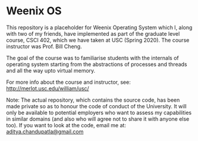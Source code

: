 # Weenix OS
This repository is a placeholder for Weenix Operating System which I, along with two of my friends, have implemented as part of the graduate level course, CSCI 402, which we have taken at USC (Spring 2020). The course instructor was Prof. Bill Cheng.

The goal of the course was to familiarise students with the internals of operating system starting from the abstractions of processes and threads and all the way upto virtual memory.

For more info about the course and instructor, see: http://merlot.usc.edu/william/usc/

Note: The actual repository, which contains the source code, has been made private so as to honour the code of conduct of the University. It will only be available to potential employers who want to assess my capabilities in similar domains (and also who will agree not to share it with anyone else too). If you want to look at the code, email me at: aditya.chandupatla@gmail.com
